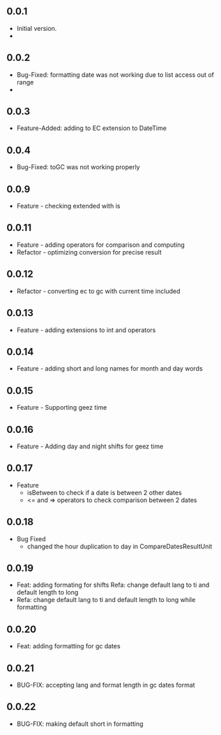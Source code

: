 ## 0.0.1

- Initial version.
-

## 0.0.2

- Bug-Fixed: formatting date was not working due to list access out of range
-

## 0.0.3

- Feature-Added: adding to EC extension to DateTime

## 0.0.4

- Bug-Fixed: toGC was not working properly

## 0.0.9

- Feature - checking extended with is

## 0.0.11

- Feature - adding operators for comparison and computing
- Refactor - optimizing conversion for precise result

## 0.0.12

- Refactor - converting ec to gc with current time included

## 0.0.13

- Feature - adding extensions to int and operators

## 0.0.14

- Feature - adding short and long names for month and day words

## 0.0.15

- Feature - Supporting geez time

## 0.0.16

- Feature - Adding day and night shifts for geez time

## 0.0.17

- Feature
  - isBetween to check if a date is between 2 other dates
  - <= and => operators to check comparison between 2 dates

## 0.0.18

- Bug Fixed
  - changed the hour duplication to day in CompareDatesResultUnit

## 0.0.19

- Feat: adding formating for shifts Refa: change default lang to ti and default length to long
- Refa: change default lang to ti and default length to long while formatting

## 0.0.20

- Feat: adding formatting for gc dates

## 0.0.21

- BUG-FIX: accepting lang and format length in gc dates format

## 0.0.22

- BUG-FIX: making default short in formatting
